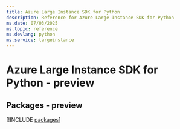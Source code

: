```yaml
---
title: Azure Large Instance SDK for Python
description: Reference for Azure Large Instance SDK for Python
ms.date: 07/03/2025
ms.topic: reference
ms.devlang: python
ms.service: largeinstance
---
```

# Azure Large Instance SDK for Python - preview
## Packages - preview
[!INCLUDE [packages](large-instance-index.md)]